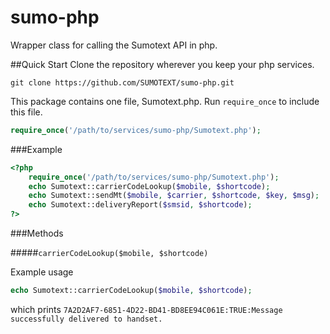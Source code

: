 sumo-php
========

Wrapper class for calling the Sumotext API in php.

##Quick Start
Clone the repository wherever you keep your php services.
```git
git clone https://github.com/SUMOTEXT/sumo-php.git
```
This package contains one file, Sumotext.php. Run `require_once` to include this file.
```php
require_once('/path/to/services/sumo-php/Sumotext.php');
```
###Example
```php
<?php
	require_once('/path/to/services/sumo-php/Sumotext.php');
	echo Sumotext::carrierCodeLookup($mobile, $shortcode);
	echo Sumotext::sendMt($mobile, $carrier, $shortcode, $key, $msg);
	echo Sumotext::deliveryReport($smsid, $shortcode);
?>
```
###Methods

#####`carrierCodeLookup($mobile, $shortcode)`

Example usage
```php
echo Sumotext::carrierCodeLookup($mobile, $shortcode);
```
which prints `7A2D2AF7-6851-4D22-BD41-BD8EE94C061E:TRUE:Message successfully delivered to handset.`
